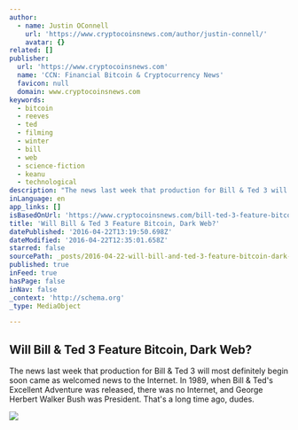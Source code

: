 ```yaml
---
author:
  - name: Justin OConnell
    url: 'https://www.cryptocoinsnews.com/author/justin-connell/'
    avatar: {}
related: []
publisher:
  url: 'https://www.cryptocoinsnews.com'
  name: 'CCN: Financial Bitcoin & Cryptocurrency News'
  favicon: null
  domain: www.cryptocoinsnews.com
keywords:
  - bitcoin
  - reeves
  - ted
  - filming
  - winter
  - bill
  - web
  - science-fiction
  - keanu
  - technological
description: "The news last week that production for Bill & Ted 3 will most definitely begin soon came as welcomed news to the Internet. In 1989, when Bill & Ted's Excellent Adventure was released, there was no Internet, and George Herbert Walker Bush was President. That's a long time ago, dudes."
inLanguage: en
app_links: []
isBasedOnUrl: 'https://www.cryptocoinsnews.com/bill-ted-3-feature-bitcoin-dark-web/'
title: 'Will Bill & Ted 3 Feature Bitcoin, Dark Web?'
datePublished: '2016-04-22T13:19:50.698Z'
dateModified: '2016-04-22T12:35:01.658Z'
starred: false
sourcePath: _posts/2016-04-22-will-bill-and-ted-3-feature-bitcoin-dark-web.md
published: true
inFeed: true
hasPage: false
inNav: false
_context: 'http://schema.org'
_type: MediaObject

---
```

<article style=""><h1>Will Bill &amp; Ted 3 Feature Bitcoin, Dark Web?</h1><p>The news last week that production for Bill &amp; Ted 3 will most definitely begin soon came as welcomed news to the Internet. In 1989, when Bill &amp; Ted's Excellent Adventure was released, there was no Internet, and George Herbert Walker Bush was President. That's a long time ago, dudes.</p><img src="https://www.cryptocoinsnews.com/wp-content/uploads/2015/10/Bitcoin-mining.jpg" /></article>